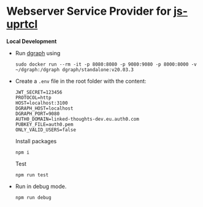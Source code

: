 # Webserver Service Provider for [js-uprtcl](https://github.com/uprtcl/js-uprtcl)

**Local Development**

- Run [dgraph](https://github.com/dgraph-io/dgraph) using

  ```
  sudo docker run --rm -it -p 8080:8080 -p 9080:9080 -p 8000:8000 -v ~/dgraph:/dgraph dgraph/standalone:v20.03.3
  ```

- Create a `.env` file in the root folder with the content:

  ```
  JWT_SECRET=123456
  PROTOCOL=http
  HOST=localhost:3100
  DGRAPH_HOST=localhost
  DGRAPH_PORT=9080
  AUTH0_DOMAIN=linked-thoughts-dev.eu.auth0.com
  PUBKEY_FILE=auth0.pem
  ONLY_VALID_USERS=false

  ```

  Install packages

  ```
  npm i
  ```

  Test

  ```
  npm run test
  ```

- Run in debug mode.

  ```
  npm run debug
  ```
